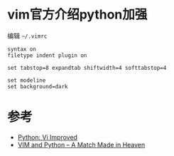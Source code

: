 # vim官方介绍python加强

编辑 `~/.vimrc`

```
syntax on
filetype indent plugin on

set tabstop=8 expandtab shiftwidth=4 softtabstop=4

set modeline
set background=dark
```

# 参考

* [Python: Vi Improved](https://wiki.python.org/moin/Vim)
* [VIM and Python – A Match Made in Heaven](https://realpython.com/vim-and-python-a-match-made-in-heaven/)